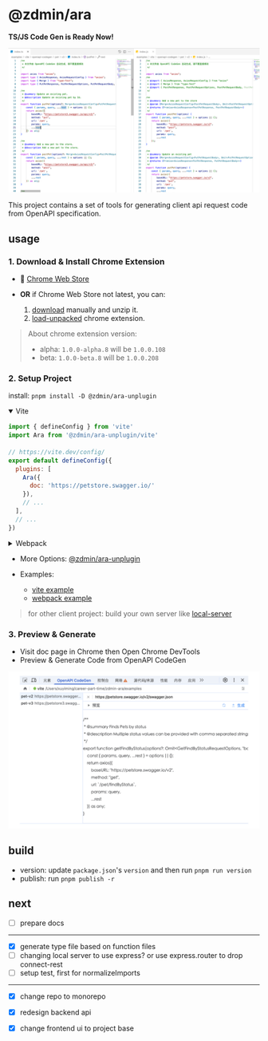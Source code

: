 # @zdmin/ara

**TS/JS Code Gen is Ready Now!**

![TS/JS Code Gen](./docs/images/screenshot-generate-code.png)

This project contains a set of tools for generating client api request code from OpenAPI specification.

## usage

### 1. Download & Install Chrome Extension

- 🚀 [Chrome Web Store](https://chromewebstore.google.com/detail/openapi-codegen/fjncpcopojccenmapbhicjcgeiabojli)

- **OR** if Chrome Web Store not latest, you can: 
  1. [download](https://cdn.jsdelivr.net/npm/@zdmin/ara-chrome-extension) manually and unzip it.
  2. [load-unpacked](https://developer.chrome.com/docs/extensions/get-started/tutorial/hello-world#load-unpacked) chrome extension.

> About chrome extension version: 
> - alpha: `1.0.0-alpha.8` will be `1.0.0.108`
> - beta: `1.0.0-beta.8` will be `1.0.0.208`

### 2. Setup Project

install: `pnpm install -D @zdmin/ara-unplugin`

<details open>

<summary>Vite</summary>

```js
import { defineConfig } from 'vite'
import Ara from '@zdmin/ara-unplugin/vite'

// https://vite.dev/config/
export default defineConfig({
  plugins: [
    Ara({
      doc: 'https://petstore.swagger.io/'
    }),
    // ...
  ],
  // ...
})
```

</details>

<details>

<summary>Webpack</summary>

```js
import Ara from '@zdmin/ara-unplugin/webpack'

export default {
  plugins: [
    Ara({
      doc: 'https://petstore.swagger.io/'
    }),
    // ...
  ],
  // ...
};
```

</details>

- More Options: [@zdmin/ara-unplugin](./packages/unplugin/README.md)

- Examples: 
  - [vite example](./examples/vite)
  - [webpack example](./examples/webpack)

> for other client project: build your own server like [local-server](./packages/local-server/)

### 3. Preview & Generate

- Visit doc page in Chrome then Open Chrome DevTools
- Preview & Generate Code from OpenAPI CodeGen

![Preview & Generate Code in Chrome DevTools](./docs/images/screenshot-preview.png)

## build

- version: update `package.json`'s `version` and then run `pnpm run version`
- publish: run `pnpm publish -r`

## next

- [ ] prepare docs

---

- [x] generate type file based on function files
- [ ] changing local server to use express? or use express.router to drop connect-rest
- [ ] setup test, first for normalizeImports

---

- [x] change repo to monorepo
- [x] redesign backend api
- [x] change frontend ui to project base

